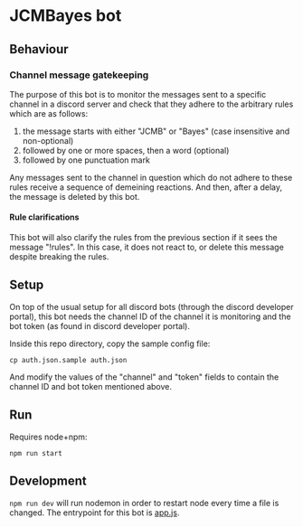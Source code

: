 # JCMBayes bot

## Behaviour

### Channel message gatekeeping

The purpose of this bot is to monitor the messages sent to a specific channel
in a discord server and check that they adhere to the arbitrary rules which are
as follows:

1) the message starts with either "JCMB" or "Bayes" (case insensitive and non-optional)
2) followed by one or more spaces, then a word (optional)
3) followed by one punctuation mark

Any messages sent to the channel in question which do not adhere to these rules
receive a sequence of demeining reactions.
And then, after a delay, the message is deleted by this bot.

#### Rule clarifications

This bot will also clarify the rules from the previous section if it sees the message "!rules".
In this case, it does not react to, or delete this message despite breaking the rules.

## Setup

On top of the usual setup for all discord bots (through the discord developer
portal), this bot needs the channel ID of the channel it is monitoring and the
bot token (as found in discord developer portal).

Inside this repo directory, copy the sample config file:

``cp auth.json.sample auth.json``

And modify the values of the "channel" and "token" fields to contain the
channel ID and bot token mentioned above.

## Run

Requires node+npm:

``npm run start``

## Development
`npm run dev` will run nodemon in order to restart node every time a file is changed.
The entrypoint for this bot is [app.js](./app.js).
